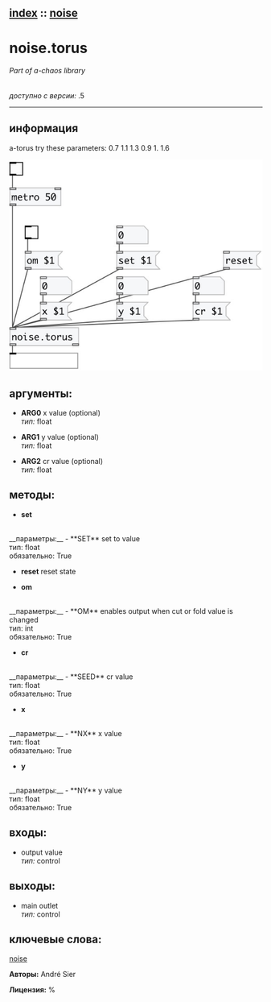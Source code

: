 [index](index.html) :: [noise](category_noise.html)
---

# noise.torus

###### Part of a-chaos library

*доступно с версии:* .5

---


## информация
a-torus try these parameters: 0.7 1.1 1.3 0.9 1. 1.6


[![example](../examples/img/noise.torus.jpg)](../examples/pd/noise.torus.pd)



## аргументы:

* **ARG0**
x value (optional)<br>
_тип:_ float<br>

* **ARG1**
y value (optional)<br>
_тип:_ float<br>

* **ARG2**
cr value (optional)<br>
_тип:_ float<br>



## методы:

* **set**
<br>
  __параметры:__
  - **SET** set to value<br>
    тип: float <br>
    обязательно: True <br>

* **reset**
reset state<br>

* **om**
<br>
  __параметры:__
  - **OM** enables output when cut or fold value is changed<br>
    тип: int <br>
    обязательно: True <br>

* **cr**
<br>
  __параметры:__
  - **SEED** cr value<br>
    тип: float <br>
    обязательно: True <br>

* **x**
<br>
  __параметры:__
  - **NX** x value<br>
    тип: float <br>
    обязательно: True <br>

* **y**
<br>
  __параметры:__
  - **NY** y value<br>
    тип: float <br>
    обязательно: True <br>






## входы:

* output value<br>
_тип:_ control



## выходы:

* main outlet<br>
_тип:_ control



## ключевые слова:

[noise](keywords/noise.html)






**Авторы:** André Sier




**Лицензия:** %





